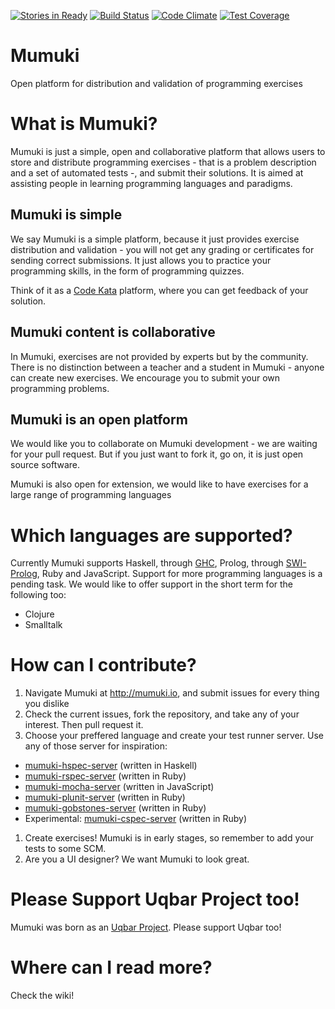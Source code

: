 [![Stories in Ready](https://badge.waffle.io/uqbar-project/mumuki-platform.png?label=ready&title=Ready)](https://waffle.io/uqbar-project/mumuki-platform)
[![Build Status](https://travis-ci.org/uqbar-project/mumuki-platform.svg?branch=master)](https://travis-ci.org/uqbar-project/mumuki-platform)
[![Code Climate](https://codeclimate.com/github/uqbar-project/mumuki-platform/badges/gpa.svg)](https://codeclimate.com/github/uqbar-project/mumuki-platform)
[![Test Coverage](https://codeclimate.com/github/uqbar-project/mumuki-platform/badges/coverage.svg)](https://codeclimate.com/github/uqbar-project/mumuki-platform)

Mumuki
======

Open platform for distribution and validation of programming exercises

# What is Mumuki?

Mumuki is just a simple, open and collaborative platform that allows users to store and distribute programming exercises - that is a problem description and a set of automated tests -, and submit their solutions. It is aimed at assisting people in learning programming languages and paradigms.

## Mumuki is simple

We say Mumuki is a simple platform, because it just provides exercise distribution and validation - you will not get any grading or certificates for sending correct submissions. It just allows you to practice your programming skills, in the form of programming quizzes.

Think of it as a [Code Kata](http://codekata.com/) platform, where you can get feedback of your solution. 

## Mumuki content is collaborative

In Mumuki, exercises are not provided by experts but by the community. There is no distinction between a teacher and a student in Mumuki - anyone can create new exercises. We encourage you to submit your own programming problems.

## Mumuki is an open platform 

We would like you to collaborate on Mumuki development - we are waiting for your pull request. But if you just want to fork it, go on, it is just open source software. 

Mumuki is also open for extension, we would like to have exercises for a large range of programming languages

# Which languages are supported?

Currently Mumuki supports Haskell, through [GHC](https://www.haskell.org/ghc/), Prolog,
through [SWI-Prolog](http://www.swi-prolog.org/), Ruby and JavaScript. Support for more programming languages is a pending task. We would like to offer support in the short term for the following too: 
 * Clojure
 * Smalltalk
 
# How can I contribute?

1. Navigate Mumuki at http://mumuki.io, and submit issues for every thing you dislike
1. Check the current issues, fork the repository, and take any of your interest. Then pull request it.
1. Choose your preffered language and create your test runner server. Use any of those server for inspiration:
  * [mumuki-hspec-server](https://github.com/uqbar-project/mumuki-hspec-server) (written in Haskell)
  * [mumuki-rspec-server](https://github.com/aguspina/mumuki-rspec-server)  (written in Ruby)
  * [mumuki-mocha-server](https://github.com/aguspina/mumuki-mocha-server)  (written in JavaScript)
  * [mumuki-plunit-server](https://github.com/uqbar-project/mumuki-plunit-server)  (written in Ruby)
  * [mumuki-gobstones-server](https://github.com/uqbar-project/mumuki-gobstones-server)  (written in Ruby)
  * Experimental: [mumuki-cspec-server](https://github.com/mgarciaisaia/mumuki-cspec-server)  (written in Ruby)
 
1. Create exercises! Mumuki is in early stages, so remember to add your tests to some SCM. 
1. Are you a UI designer? We want Mumuki to look great. 

# Please Support Uqbar Project too!

Mumuki was born as an [Uqbar Project](http://www.uqbar-project.org/). Please support Uqbar too!

# Where can I read more?

Check the wiki!
